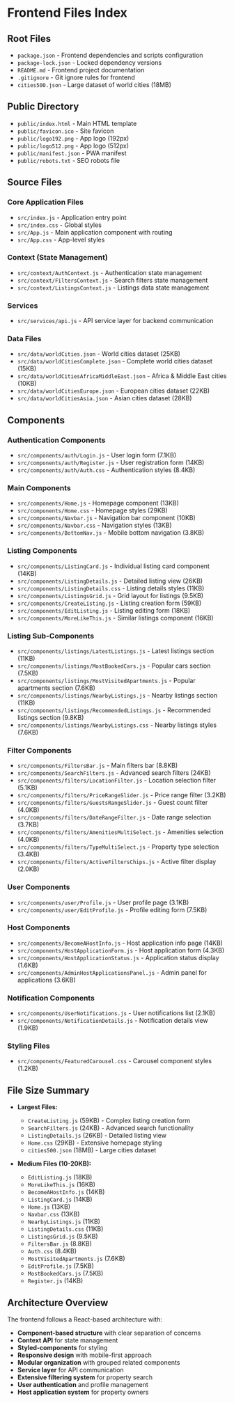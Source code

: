 # Frontend Files Index

## Root Files
- `package.json` - Frontend dependencies and scripts configuration
- `package-lock.json` - Locked dependency versions
- `README.md` - Frontend project documentation
- `.gitignore` - Git ignore rules for frontend
- `cities500.json` - Large dataset of world cities (18MB)

## Public Directory
- `public/index.html` - Main HTML template
- `public/favicon.ico` - Site favicon
- `public/logo192.png` - App logo (192px)
- `public/logo512.png` - App logo (512px)
- `public/manifest.json` - PWA manifest
- `public/robots.txt` - SEO robots file

## Source Files

### Core Application Files
- `src/index.js` - Application entry point
- `src/index.css` - Global styles
- `src/App.js` - Main application component with routing
- `src/App.css` - App-level styles

### Context (State Management)
- `src/context/AuthContext.js` - Authentication state management
- `src/context/FiltersContext.js` - Search filters state management
- `src/context/ListingsContext.js` - Listings data state management

### Services
- `src/services/api.js` - API service layer for backend communication

### Data Files
- `src/data/worldCities.json` - World cities dataset (25KB)
- `src/data/worldCitiesComplete.json` - Complete world cities dataset (15KB)
- `src/data/worldCitiesAfricaMiddleEast.json` - Africa & Middle East cities (10KB)
- `src/data/worldCitiesEurope.json` - European cities dataset (22KB)
- `src/data/worldCitiesAsia.json` - Asian cities dataset (28KB)

## Components

### Authentication Components
- `src/components/auth/Login.js` - User login form (7.1KB)
- `src/components/auth/Register.js` - User registration form (14KB)
- `src/components/auth/Auth.css` - Authentication styles (8.4KB)

### Main Components
- `src/components/Home.js` - Homepage component (13KB)
- `src/components/Home.css` - Homepage styles (29KB)
- `src/components/Navbar.js` - Navigation bar component (10KB)
- `src/components/Navbar.css` - Navigation styles (13KB)
- `src/components/BottomNav.js` - Mobile bottom navigation (3.8KB)

### Listing Components
- `src/components/ListingCard.js` - Individual listing card component (14KB)
- `src/components/ListingDetails.js` - Detailed listing view (26KB)
- `src/components/ListingDetails.css` - Listing details styles (11KB)
- `src/components/ListingsGrid.js` - Grid layout for listings (9.5KB)
- `src/components/CreateListing.js` - Listing creation form (59KB)
- `src/components/EditListing.js` - Listing editing form (18KB)
- `src/components/MoreLikeThis.js` - Similar listings component (16KB)

### Listing Sub-Components
- `src/components/listings/LatestListings.js` - Latest listings section (11KB)
- `src/components/listings/MostBookedCars.js` - Popular cars section (7.5KB)
- `src/components/listings/MostVisitedApartments.js` - Popular apartments section (7.6KB)
- `src/components/listings/NearbyListings.js` - Nearby listings section (11KB)
- `src/components/listings/RecommendedListings.js` - Recommended listings section (9.8KB)
- `src/components/listings/NearbyListings.css` - Nearby listings styles (7.6KB)

### Filter Components
- `src/components/FiltersBar.js` - Main filters bar (8.8KB)
- `src/components/SearchFilters.js` - Advanced search filters (24KB)
- `src/components/filters/LocationFilter.js` - Location selection filter (5.1KB)
- `src/components/filters/PriceRangeSlider.js` - Price range filter (3.2KB)
- `src/components/filters/GuestsRangeSlider.js` - Guest count filter (4.0KB)
- `src/components/filters/DateRangeFilter.js` - Date range selection (3.7KB)
- `src/components/filters/AmenitiesMultiSelect.js` - Amenities selection (4.0KB)
- `src/components/filters/TypeMultiSelect.js` - Property type selection (3.4KB)
- `src/components/filters/ActiveFiltersChips.js` - Active filter display (2.0KB)

### User Components
- `src/components/user/Profile.js` - User profile page (3.1KB)
- `src/components/user/EditProfile.js` - Profile editing form (7.5KB)

### Host Components
- `src/components/BecomeAHostInfo.js` - Host application info page (14KB)
- `src/components/HostApplicationForm.js` - Host application form (4.3KB)
- `src/components/HostApplicationStatus.js` - Application status display (1.6KB)
- `src/components/AdminHostApplicationsPanel.js` - Admin panel for applications (3.6KB)

### Notification Components
- `src/components/UserNotifications.js` - User notifications list (2.1KB)
- `src/components/NotificationDetails.js` - Notification details view (1.9KB)

### Styling Files
- `src/components/FeaturedCarousel.css` - Carousel component styles (1.2KB)

## File Size Summary
- **Largest Files:**
  - `CreateListing.js` (59KB) - Complex listing creation form
  - `SearchFilters.js` (24KB) - Advanced search functionality
  - `ListingDetails.js` (26KB) - Detailed listing view
  - `Home.css` (29KB) - Extensive homepage styling
  - `cities500.json` (18MB) - Large cities dataset

- **Medium Files (10-20KB):**
  - `EditListing.js` (18KB)
  - `MoreLikeThis.js` (16KB)
  - `BecomeAHostInfo.js` (14KB)
  - `ListingCard.js` (14KB)
  - `Home.js` (13KB)
  - `Navbar.css` (13KB)
  - `NearbyListings.js` (11KB)
  - `ListingDetails.css` (11KB)
  - `ListingsGrid.js` (9.5KB)
  - `FiltersBar.js` (8.8KB)
  - `Auth.css` (8.4KB)
  - `MostVisitedApartments.js` (7.6KB)
  - `EditProfile.js` (7.5KB)
  - `MostBookedCars.js` (7.5KB)
  - `Register.js` (14KB)

## Architecture Overview
The frontend follows a React-based architecture with:
- **Component-based structure** with clear separation of concerns
- **Context API** for state management
- **Styled-components** for styling
- **Responsive design** with mobile-first approach
- **Modular organization** with grouped related components
- **Service layer** for API communication
- **Extensive filtering system** for property search
- **User authentication** and profile management
- **Host application system** for property owners 